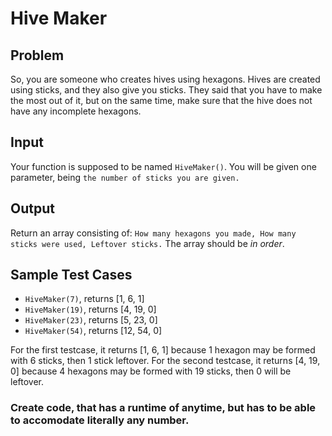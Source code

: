 # Hive Maker
## Problem
So, you are someone who creates hives using hexagons. Hives are created using sticks, and they also give you sticks. They said that you have to make the most out of it, but on the same time, make sure that the hive does not have any incomplete hexagons.
## Input
Your function is supposed to be named ```HiveMaker()```. You will be given one parameter, being ```the number of sticks you are given.```

## Output
Return an array consisting of: ```How many hexagons you made, How many sticks were used, Leftover sticks.``` The array should be *in order*.

## Sample Test Cases
- ```HiveMaker(7)```, returns [1, 6, 1]
- ```HiveMaker(19)```, returns [4, 19, 0]
- ```HiveMaker(23)```, returns [5, 23, 0]
- ```HiveMaker(54)```, returns [12, 54, 0]

For the first testcase, it returns [1, 6, 1] because 1 hexagon may be formed with 6 sticks, then 1 stick leftover.
For the second testcase, it returns [4, 19, 0] because 4 hexagons may be formed with 19 sticks, then 0 will be leftover.

### Create code, that has a runtime of anytime, but has to be able to accomodate literally any number.
